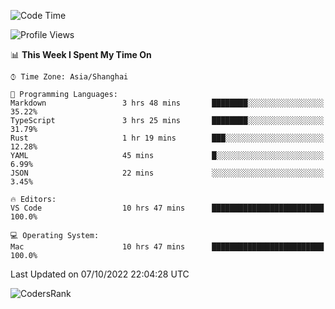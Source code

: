 <!--START_SECTION:waka-->
![Code Time](http://img.shields.io/badge/Code%20Time-1%2C711%20hrs%207%20mins-blue)

![Profile Views](http://img.shields.io/badge/Profile%20Views-8-blue)

📊 **This Week I Spent My Time On** 

```text
⌚︎ Time Zone: Asia/Shanghai

💬 Programming Languages: 
Markdown                 3 hrs 48 mins       ████████░░░░░░░░░░░░░░░░░   35.22% 
TypeScript               3 hrs 25 mins       ████████░░░░░░░░░░░░░░░░░   31.79% 
Rust                     1 hr 19 mins        ███░░░░░░░░░░░░░░░░░░░░░░   12.28% 
YAML                     45 mins             █░░░░░░░░░░░░░░░░░░░░░░░░   6.99% 
JSON                     22 mins             ░░░░░░░░░░░░░░░░░░░░░░░░░   3.45%

🔥 Editors: 
VS Code                  10 hrs 47 mins      █████████████████████████   100.0%

💻 Operating System: 
Mac                      10 hrs 47 mins      █████████████████████████   100.0%

```


 Last Updated on 07/10/2022 22:04:28 UTC
<!--END_SECTION:waka-->

![CodersRank](https://cr-skills-chart-widget.azurewebsites.net/api/api?username=BugenZhao&padding=16&tooltip=true&branding=false&sort-by-score=true&skills=Rust%2C%20Swift%2C%20C%2C%20TypeScript%2C%20Java%2C%20Go%2C%20Dart%2C%20C%2B%2B%2C%20Python%2C%20Assembly%2C%20Shell%2C%20Kotlin)
